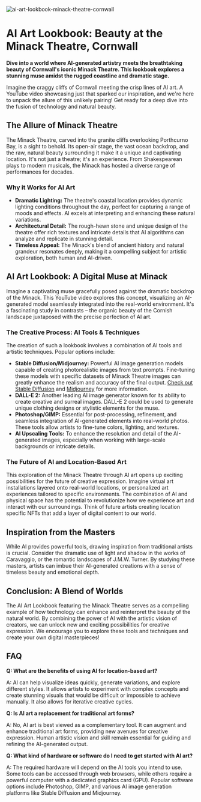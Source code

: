 ![ai-art-lookbook-minack-theatre-cornwall](https://images.pexels.com/photos/8097281/pexels-photo-8097281.jpeg?auto=compress&cs=tinysrgb&fit=crop&h=627&w=1200)

# AI Art Lookbook: Beauty at the Minack Theatre, Cornwall

**Dive into a world where AI-generated artistry meets the breathtaking beauty of Cornwall's iconic Minack Theatre. This lookbook explores a stunning muse amidst the rugged coastline and dramatic stage.**

Imagine the craggy cliffs of Cornwall meeting the crisp lines of AI art. A YouTube video showcasing just that sparked our inspiration, and we're here to unpack the allure of this unlikely pairing! Get ready for a deep dive into the fusion of technology and natural beauty.

## The Allure of Minack Theatre

The Minack Theatre, carved into the granite cliffs overlooking Porthcurno Bay, is a sight to behold. Its open-air stage, the vast ocean backdrop, and the raw, natural beauty surrounding it make it a unique and captivating location. It's not just a theatre; it's an experience. From Shakespearean plays to modern musicals, the Minack has hosted a diverse range of performances for decades. 

### Why it Works for AI Art

*   **Dramatic Lighting:** The theatre's coastal location provides dynamic lighting conditions throughout the day, perfect for capturing a range of moods and effects. AI excels at interpreting and enhancing these natural variations.
*   **Architectural Detail:** The rough-hewn stone and unique design of the theatre offer rich textures and intricate details that AI algorithms can analyze and replicate in stunning detail.
*   **Timeless Appeal:** The Minack's blend of ancient history and natural grandeur resonates deeply, making it a compelling subject for artistic exploration, both human and AI-driven.

## AI Art Lookbook: A Digital Muse at Minack

Imagine a captivating muse gracefully posed against the dramatic backdrop of the Minack. This YouTube video explores this concept, visualizing an AI-generated model seamlessly integrated into the real-world environment. It's a fascinating study in contrasts – the organic beauty of the Cornish landscape juxtaposed with the precise perfection of AI art.

### The Creative Process: AI Tools & Techniques

The creation of such a lookbook involves a combination of AI tools and artistic techniques. Popular options include:

*   **Stable Diffusion/Midjourney:** Powerful AI image generation models capable of creating photorealistic images from text prompts. Fine-tuning these models with specific datasets of Minack Theatre images can greatly enhance the realism and accuracy of the final output. [Check out Stable Diffusion](https://stability.ai/) and [Midjourney](https://www.midjourney.com/) for more information.
*   **DALL-E 2:** Another leading AI image generator known for its ability to create creative and surreal images. DALL-E 2 could be used to generate unique clothing designs or stylistic elements for the muse.
*   **Photoshop/GIMP:** Essential for post-processing, refinement, and seamless integration of AI-generated elements into real-world photos. These tools allow artists to fine-tune colors, lighting, and textures.
*   **AI Upscaling Tools:** To enhance the resolution and detail of the AI-generated images, especially when working with large-scale backgrounds or intricate details.

### The Future of AI and Location-Based Art

This exploration of the Minack Theatre through AI art opens up exciting possibilities for the future of creative expression. Imagine virtual art installations layered onto real-world locations, or personalized art experiences tailored to specific environments. The combination of AI and physical space has the potential to revolutionize how we experience art and interact with our surroundings. Think of future artists creating location specific NFTs that add a layer of digital content to our world.

## Inspiration from the Masters

While AI provides powerful tools, drawing inspiration from traditional artists is crucial. Consider the dramatic use of light and shadow in the works of Caravaggio, or the romantic landscapes of J.M.W. Turner. By studying these masters, artists can imbue their AI-generated creations with a sense of timeless beauty and emotional depth.

## Conclusion: A Blend of Worlds

The AI Art Lookbook featuring the Minack Theatre serves as a compelling example of how technology can enhance and reinterpret the beauty of the natural world. By combining the power of AI with the artistic vision of creators, we can unlock new and exciting possibilities for creative expression. We encourage you to explore these tools and techniques and create your own digital masterpieces!

## FAQ

**Q: What are the benefits of using AI for location-based art?**

A: AI can help visualize ideas quickly, generate variations, and explore different styles. It allows artists to experiment with complex concepts and create stunning visuals that would be difficult or impossible to achieve manually. It also allows for iterative creative cycles.

**Q: Is AI art a replacement for traditional art forms?**

A: No, AI art is best viewed as a complementary tool. It can augment and enhance traditional art forms, providing new avenues for creative expression. Human artistic vision and skill remain essential for guiding and refining the AI-generated output.

**Q: What kind of hardware or software do I need to get started with AI art?**

A: The required hardware will depend on the AI tools you intend to use. Some tools can be accessed through web browsers, while others require a powerful computer with a dedicated graphics card (GPU). Popular software options include Photoshop, GIMP, and various AI image generation platforms like Stable Diffusion and Midjourney.
